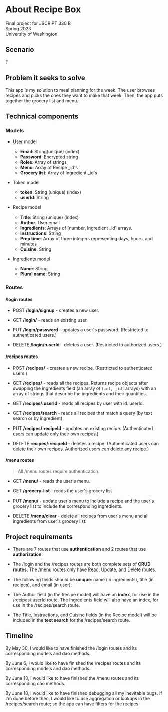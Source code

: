 # About **Recipe Box**

Final project for JSCRIPT 330 B <br>
Spring 2023 <br>
University of Washington

## Scenario

?

## Problem it seeks to solve

This app is my solution to meal planning for the week. The user browses recipes and picks the ones they want to make that week. Then, the app puts together the grocery list and menu.

## Technical components

### Models

- User model
  - **Email**: String(unique) (index)
  - **Password**: Encrypted string
  - **Roles**: Array of strings
  - **Menu**: Array of Recipe _id's
  - **Grocery list**: Array of Ingredient _id's

- Token model
  - **token**: String (unique) (index)
  - **userId**: String

- Recipe model
  - **Title**: String (unique) (index)
  - **Author**: User email
  - **Ingredients**: Arrays of [number, Ingredient _id] arrays.
  - **Instructions**: String
  - **Prep time**: Array of three integers representing days, hours, and minutes
  - **Cuisine**: String

- Ingredients model
  - **Name**: String
  - **Plural name**: String

### Routes

#### /login routes

- POST **/login/signup** - creates a new user.

- GET **/login/** - reads an existing user.

- PUT **/login/password** - updates a user's password. (Restricted to authenticated users.)

- DELETE **/login/:userId** - deletes a user. (Restricted to authorized users.)

#### /recipes routes

- POST **/recipes/** - creates a new recipe. (Restricted to authenticated users.)

- GET **/recipes/** - reads all the recipes. Returns recipe objects after swapping the ingredients field (an array of `[int, _id]` arrays) with an array of strings that describe the ingredients and their quantities.

- GET **/recipes/:userId** - reads all recipes by user with id: userId.

- GET **/recipes/search** - reads all recipes that match a query (by text search or by ingredient)

- PUT **/recipes/:recipeId** - updates an existing recipe. (Authenticated users can update only their own recipes.)

- DELETE **recipes/:recipeId** - deletes a recipe. (Authenticated users can delete their own recipes. Authorized users can delete any recipe.)

#### /menu routes

> All /menu routes require authentication.

- GET **/menu/** - reads the user's menu.

- GET **/grocery-list** - reads the user's grocery list

- PUT **/menu/** - update user's menu to include a recipe and the user's grocery list to include the corresponding ingredients.

- DELETE **/menu/clear** - delete all recipes from user's menu and all ingredients from user's grocery list.

## Project requirements

- There are 7 routes that use **authentication** and 2 routes that use **authorization**.

- The /login and the /recipes routes are both complete sets of **CRUD routes**. The /menu routes only have Read, Update, and Delete routes.

- The following fields should be **unique**: name (in ingredients), title (in recipes), and  email (in user).

- The Author field (in the Recipe model) will have an **index**, for use in the /recipes/:userId route. The Ingredients field will also have an index, for use in the /recipes/search route.

- The Title, Instructions, and Cuisine fields (in the Recipe model) will be included in the **text search** for the /recipes/search route.


## Timeline

By May 30, I would like to have finished the /login routes and its corresponding models and dao methods.

By June 6, I would like to have finished the /recipes routes and its corresponding models and dao methods.

By June 13, I would like to have finished the /menu routes and its corresponding dao methods.

By June 18, I would like to have finished debugging all my inevitable bugs. If I'm done before then, I would like to use aggregation or lookups in the /recipes/search route; so the app can have filters for the recipes.